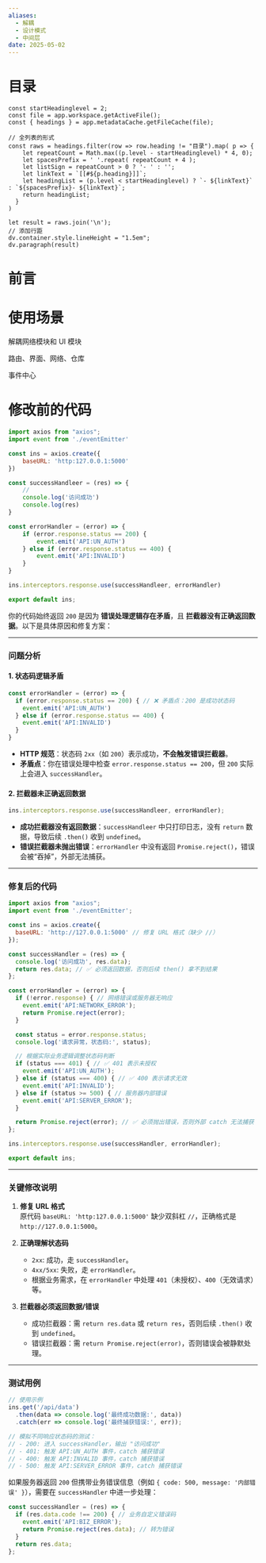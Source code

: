 ```yaml
---
aliases:
  - 解耦
  - 设计模式
  - 中间层
date: 2025-05-02
---
```


# 目录

```dataviewjs
const startHeadinglevel = 2;
const file = app.workspace.getActiveFile();
const { headings } = app.metadataCache.getFileCache(file);
 
// 全列表的形式
const raws = headings.filter(row => row.heading != "目录").map( p => {
    let repeatCount = Math.max((p.level - startHeadinglevel) * 4, 0);
    let spacesPrefix = ' '.repeat( repeatCount + 4 );
    let listSign = repeatCount > 0 ? '- ' : '';
    let linkText = `[[#${p.heading}]]`;
    let headingList = (p.level < startHeadinglevel) ? `- ${linkText}` : `${spacesPrefix}- ${linkText}`;
    return headingList;
  }
)
 
let result = raws.join('\n');
// 添加行距
dv.container.style.lineHeight = "1.5em";
dv.paragraph(result)
```

# 前言

# 使用场景

解耦网络模块和 UI 模块

路由、界面、网络、仓库

事件中心

# 修改前的代码

```js
import axios from "axios";
import event from './eventEmitter'

const ins = axios.create({
    baseURL: 'http:127.0.0.1:5000'
})

const successHandleer = (res) => {
    //
    console.log('访问成功')
    console.log(res)
}

const errorHandler = (error) => {
    if (error.response.status == 200) {
        event.emit('API:UN_AUTH') 
    } else if (error.response.status == 400) {
        event.emit('API:INVALID')
    }
}

ins.interceptors.response.use(successHandleer, errorHandler)

export default ins;
```

你的代码始终返回 `200` 是因为 **错误处理逻辑存在矛盾**，且 **拦截器没有正确返回数据**。以下是具体原因和修复方案：

---

### 问题分析
#### 1. 状态码逻辑矛盾
```javascript
const errorHandler = (error) => {
  if (error.response.status == 200) { // ❌ 矛盾点：200 是成功状态码
    event.emit('API:UN_AUTH') 
  } else if (error.response.status == 400) {
    event.emit('API:INVALID')
  }
}
```
- **HTTP 规范**：状态码 `2xx`（如 `200`）表示成功，**不会触发错误拦截器**。
- **矛盾点**：你在错误处理中检查 `error.response.status == 200`，但 `200` 实际上会进入 `successHandler`。

#### 2. 拦截器未正确返回数据
```javascript
ins.interceptors.response.use(successHandleer, errorHandler);
```
- **成功拦截器没有返回数据**：`successHandleer` 中只打印日志，没有 `return` 数据，导致后续 `.then()` 收到 `undefined`。
- **错误拦截器未抛出错误**：`errorHandler` 中没有返回 `Promise.reject()`，错误会被“吞掉”，外部无法捕获。

---

### 修复后的代码
```javascript
import axios from "axios";
import event from './eventEmitter';

const ins = axios.create({
  baseURL: 'http://127.0.0.1:5000' // 修复 URL 格式（缺少 //）
});

const successHandler = (res) => {
  console.log('访问成功', res.data);
  return res.data; // ✅ 必须返回数据，否则后续 then() 拿不到结果
};

const errorHandler = (error) => {
  if (!error.response) { // 网络错误或服务器无响应
    event.emit('API:NETWORK_ERROR');
    return Promise.reject(error);
  }

  const status = error.response.status;
  console.log('请求异常，状态码:', status);

  // 根据实际业务逻辑调整状态码判断
  if (status === 401) { // ✅ 401 表示未授权
    event.emit('API:UN_AUTH');
  } else if (status === 400) { // ✅ 400 表示请求无效
    event.emit('API:INVALID');
  } else if (status >= 500) { // 服务器内部错误
    event.emit('API:SERVER_ERROR');
  }

  return Promise.reject(error); // ✅ 必须抛出错误，否则外部 catch 无法捕获
};

ins.interceptors.response.use(successHandler, errorHandler);

export default ins;
```

---

### 关键修改说明
1. **修复 URL 格式**  
   原代码 `baseURL: 'http:127.0.0.1:5000'` 缺少双斜杠 `//`，正确格式是 `http://127.0.0.1:5000`。

2. **正确理解状态码**  
   - `2xx`: 成功，走 `successHandler`。
   - `4xx/5xx`: 失败，走 `errorHandler`。
   - 根据业务需求，在 `errorHandler` 中处理 `401`（未授权）、`400`（无效请求）等。

3. **拦截器必须返回数据/错误**  
   - 成功拦截器：需 `return res.data` 或 `return res`，否则后续 `.then()` 收到 `undefined`。
   - 错误拦截器：需 `return Promise.reject(error)`，否则错误会被静默处理。

---

### 测试用例
```javascript
// 使用示例
ins.get('/api/data')
  .then(data => console.log('最终成功数据:', data))
  .catch(err => console.log('最终捕获错误:', err));

// 模拟不同响应状态码的测试：
// - 200: 进入 successHandler，输出 "访问成功"
// - 401: 触发 API:UN_AUTH 事件，catch 捕获错误
// - 400: 触发 API:INVALID 事件，catch 捕获错误
// - 500: 触发 API:SERVER_ERROR 事件，catch 捕获错误
```

如果服务器返回 `200` 但携带业务错误信息（例如 `{ code: 500, message: '内部错误' }`），需要在 `successHandler` 中进一步处理：
```javascript
const successHandler = (res) => {
  if (res.data.code !== 200) { // 业务自定义错误码
    event.emit('API:BIZ_ERROR');
    return Promise.reject(res.data); // 转为错误
  }
  return res.data;
};
```